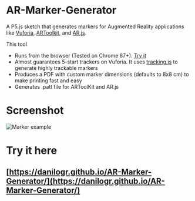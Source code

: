 # AR-Marker-Generator

A P5.js sketch that generates markers for Augmented Reality applications like [Vuforia](https://www.vuforia.com/), [ARToolkit](https://github.com/artoolkit), and [AR.js](https://github.com/jeromeetienne/AR.js).

This tool
 * Runs from the browser (Tested on Chrome 67+). [Try it](https://danilogr.github.io/AR-Marker-Generator/)
 * Almost guarantees 5-start trackers on Vuforia. It uses [tracking.js](https://trackingjs.com/) to generate highly trackable markers
 * Produces a PDF with custom marker dimensions (defaults to 8x8 cm) to make printing fast and easy
 * Generates .patt file for ARToolKit and AR.js
 

# Screenshot

![Marker example](armarkergenerator/markers/handR001.png)

# Try it here

## [https://danilogr.github.io/AR-Marker-Generator/](https://danilogr.github.io/AR-Marker-Generator/)



